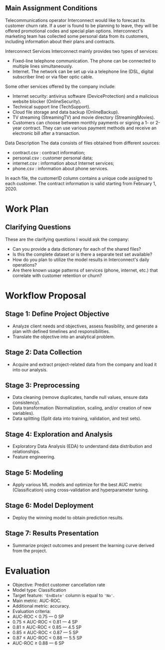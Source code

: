 ## Main Assignment Conditions

Telecommunications operator Interconnect would like to forecast its customer churn rate. If a user is found to be planning to leave, they will be offered promotional codes and special plan options. Interconnect's marketing team has collected some personal data from its customers, including information about their plans and contracts.

Interconnect Services
Interconnect mainly provides two types of services:

- Fixed-line telephone communication. The phone can be connected to multiple lines simultaneously.
- Internet. The network can be set up via a telephone line (DSL, digital subscriber line) or via fiber optic cable.

Some other services offered by the company include:

- Internet security: antivirus software (DeviceProtection) and a malicious website blocker (OnlineSecurity).
- Technical support line (TechSupport).
- Cloud file storage and data backup (OnlineBackup).
- TV streaming (StreamingTV) and movie directory (StreamingMovies).
- Customers can choose between monthly payments or signing a 1- or 2-year contract. They can use various payment methods and receive an electronic bill after a transaction.

Data Description
The data consists of files obtained from different sources:

- contract.csv : contract information;
- personal.csv : customer personal data;
- internet.csv : information about Internet services;
- phone.csv : information about phone services.

In each file, the customerID column contains a unique code assigned to each customer. The contract information is valid starting from February 1, 2020.


# Work Plan

## Clarifying Questions
These are the clarifying questions I would ask the company:

- Can you provide a data dictionary for each of the shared files?
- Is this the complete dataset or is there a separate test set available?
- How do you plan to utilize the model results in Interconnect's daily operations?
- Are there known usage patterns of services (phone, internet, etc.) that correlate with customer retention or churn?

# Workflow Proposal

## Stage 1: Define Project Objective
- Analyze client needs and objectives, assess feasibility, and generate a plan with defined timelines and responsibilities.
- Translate the objective into an analytical problem.

## Stage 2: Data Collection
- Acquire and extract project-related data from the company and load it into our analysis.

## Stage 3: Preprocessing
- Data cleaning (remove duplicates, handle null values, ensure data consistency).
- Data transformation (Normalization, scaling, and/or creation of new variables).
- Data splitting (Split data into training, validation, and test sets).

## Stage 4: Exploration and Analysis
- Exploratory Data Analysis (EDA) to understand data distribution and relationships.
- Feature engineering.

## Stage 5: Modeling
- Apply various ML models and optimize for the best AUC metric (Classification) using cross-validation and hyperparameter tuning.

## Stage 6: Model Deployment
- Deploy the winning model to obtain prediction results.

## Stage 7: Results Presentation
- Summarize project outcomes and present the learning curve derived from the project.

# Evaluation

- Objective: Predict customer cancellation rate
- Model type: Classification
- Target feature: `'EndDate'` column is equal to `'No'`.
- Main metric: AUC-ROC.
- Additional metric: accuracy.
- Evaluation criteria:
- AUC-ROC < 0.75 — 0 SP
- 0.75 ≤ AUC-ROC < 0.81 — 4 SP
- 0.81 ≤ AUC-ROC < 0.85 — 4.5 SP
- 0.85 ≤ AUC-ROC < 0.87 — 5 SP
- 0.87 ≤ AUC-ROC < 0.88 — 5.5 SP
- AUC-ROC ≥ 0.88 — 6 SP
